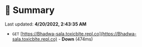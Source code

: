 # 📖 Summary
Last updated: **4/20/2022, 2:43:35 AM**

- `GET` [https://Bhadwa-sala.toxicblte.repl.co](https://Bhadwa-sala.toxicblte.repl.co) - **Down** (474ms)
